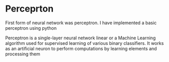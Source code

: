 # Perceprton
First form of neural network was perceptron. I have implemented a basic perceptron using python


Perceptron is a single-layer neural network linear or a Machine Learning algorithm used for supervised learning of various binary classifiers. It works as an artificial neuron to perform computations by learning elements and processing them 
